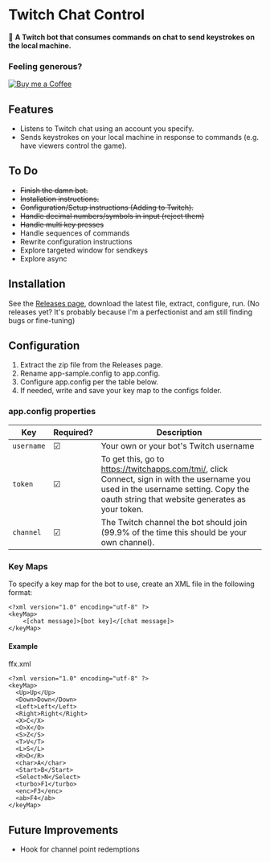 ﻿# Twitch Chat Control
🤖 **A Twitch bot that consumes commands on chat to send keystrokes on the local machine.**

### Feeling generous?
[![Buy me a Coffee](https://www.buymeacoffee.com/assets/img/custom_images/orange_img.png)](https://www.buymeacoffee.com/brofar)

## Features
* Listens to Twitch chat using an account you specify.
* Sends keystrokes on your local machine in response to commands (e.g. have viewers control the game).

## To Do
* ~~Finish the damn bot.~~
* ~~Installation instructions.~~
* ~~Configuration/Setup instructions (Adding to Twitch).~~
* ~~Handle decimal numbers/symbols in input (reject them)~~
* ~~Handle multi key presses~~
* Handle sequences of commands
* Rewrite configuration instructions
* Explore targeted window for sendkeys
* Explore async

## Installation
See the [Releases page](https://github.com/brofar/TwitchChatControl/releases), download the latest file, extract, configure, run.
(No releases yet? It's probably because I'm a perfectionist and am still finding bugs or fine-tuning)

## Configuration
1. Extract the zip file from the Releases page.
1. Rename app-sample.config to app.config.
1. Configure app.config per the table below.
1. If needed, write and save your key map to the configs folder.

### app.config properties
|Key|Required?|Description|
|---|---------|-----------|
|`username`|☑|Your own or your bot's Twitch username|
|`token`|☑|To get this, go to https://twitchapps.com/tmi/, click Connect, sign in with the username you used in the username setting. Copy the oauth string that website generates as your token.|
|`channel`|☑|The Twitch channel the bot should join (99.9% of the time this should be your own channel).|

### Key Maps
To specify a key map for the bot to use, create an XML file in the following format:
```
<?xml version="1.0" encoding="utf-8" ?>
<keyMap>
    <[chat message]>[bot key]</[chat message]>
</keyMap>
```

#### Example
ffx.xml
```
<?xml version="1.0" encoding="utf-8" ?>
<keyMap>
  <Up>Up</Up>
  <Down>Down</Down>
  <Left>Left</Left>
  <Right>Right</Right>
  <X>C</X>
  <O>X</O>
  <S>Z</S>
  <T>V</T>
  <L>S</L>
  <R>D</R>
  <char>A</char>
  <Start>B</Start>
  <Select>N</Select>
  <turbo>F1</turbo>
  <enc>F3</enc>
  <ab>F4</ab>
</keyMap>
```

## Future Improvements
* Hook for channel point redemptions

